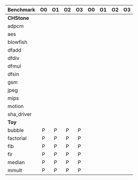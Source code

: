 | **Benchmark** | **O0** | **O1**  | **O2** | **O3** | **O0** | **O1**  | **O2** | **O3** | 
| ------------- |:------:|:-------:|:------:|:------:|:------:|:-------:|:------:|:------:|
| **CHStone** | ||||||||
| adpcm     | | |||||||
| aes      	| | |||||||
| blowfish 	| | |||||||
| dfadd		| ||||||||
| dfdiv		|||||||||
| dfmul		|||||||||
| dfsin		|||||||||
| gsm		|||||||||
| jpeg		|||||||||
| mips		|||||||||
| motion	|||||||||
| sha_driver   |  |  |  | ||||
| **Toy** |||||||||
| bubble    | P | P | P | P |||||
| factorial    | P | P | P | P |||||
| fib		| P | P | P | P |||||
| fir		| P | P | P | P |||||
| median | P | P | P | P |||||
| mmult |P|P|P|P|||||
